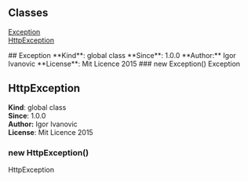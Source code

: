 ## Classes
<dl>
<dt><a href="#Exception">Exception</a></dt>
<dd></dd>
<dt><a href="#HttpException">HttpException</a></dt>
<dd></dd>
</dl>
<a name="Exception"></a>
## Exception
**Kind**: global class  
**Since**: 1.0.0  
**Author:** Igor Ivanovic  
**License**: Mit Licence 2015  
<a name="new_Exception_new"></a>
### new Exception()
Exception

<a name="HttpException"></a>
## HttpException
**Kind**: global class  
**Since**: 1.0.0  
**Author:** Igor Ivanovic  
**License**: Mit Licence 2015  
<a name="new_HttpException_new"></a>
### new HttpException()
HttpException


